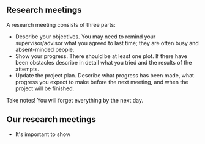 ## Research meetings
A research meeting consists of three parts: 
 * Describe your objectives. You may need to remind your supervisor/advisor what you agreed to last time; they are often busy and absent-minded people.
 * Show your progress. There should be at least one plot. If there have been obstacles describe in detail what you tried and the results of the attempts.
 * Update the project plan.  Describe what progress has been made, what progress you expect to make before the next meeting, and when the project will be finished.
 
Take notes! You will forget everything by the next day.


## Our research meetings

* It's important to show 
